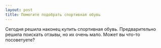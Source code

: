 ```yaml
---
layout: post 
title: Помогите подобрать спортивная обувь 
--- 
```

Сегодня решила наконец купить спортивная обувь. Предварительно решила поискать отзывы, но их очень мало. Может вы что-то посоветуете?